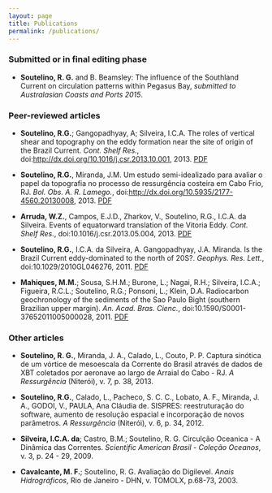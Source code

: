 ```yaml
---
layout: page
title: Publications
permalink: /publications/
---
```


### Submitted or in final editing phase

* __Soutelino, R. G.__ and B. Beamsley: The influence of the Southland Current on circulation patterns within Pegasus Bay, *submitted to Australasian Coasts and Ports 2015*.


### Peer-reviewed articles

* __Soutelino, R.G.__; Gangopadhyay, A; Silveira, I.C.A. The roles of vertical shear and topography on the eddy formation near the site of origin of the Brazil Current. *Cont. Shelf Res.*, doi:http://dx.doi.org/10.1016/j.csr.2013.10.001, 2013. [PDF](http://www.sciencedirect.com/science/article/pii/S0278434313003245)

* __Soutelino, R.G.__, Miranda, J.M. Um estudo semi-idealizado para avaliar o papel da topografia no processo de ressurgência costeira em Cabo Frio, RJ. *Bol. Obs. A. R. Lamego.*, doi:http://dx.doi.org/10.5935/2177-4560.20130008, 2013. [PDF](http://www.essentiaeditora.iff.edu.br/index.php/boletim/article/view/2177-4560.20130008/2814)

* __Arruda, W.Z.__, Campos, E.J.D., Zharkov, V., Soutelino, R.G., I.C.A. da Silveira. Events of equatorward translation of the Vitoria Eddy. *Cont. Shelf Res.*, doi:10.1016/j.csr.2013.05.004, 2013. [PDF](http://www.sciencedirect.com/science/article/pii/S0278434313001519)

* __Soutelino, R.G.__, I.C.A. da Silveira, A. Gangopadhyay, J.A. Miranda. Is the Brazil Current eddy-dominated to the north of 20S?. *Geophys. Res. Lett.*, doi:10.1029/2010GL046276, 2011. [PDF](http://onlinelibrary.wiley.com/doi/10.1029/2010GL046276/abstract) 

* __Mahiques, M.M.__; Sousa, S.H.M.; Burone, L.; Nagai, R.H.; Silveira, I.C.A.; Figueira, R.C.L.; Soutelino, R.G.; Ponsoni, L.; Klein, D.A. Radiocarbon geochronology of the sediments of the Sao Paulo Bight (southern Brazilian upper margin). *An. Acad. Bras. Cienc.*, doi:10.1590/S0001-37652011005000028, 2011. [PDF](http://www.scielo.br/scielo.php?script=sci_arttext&pid=S0001-37652011000300006&lng=en&nrm=iso&tlng=en)


### Other articles

* __Soutelino, R. G.__, Miranda, J. A., Calado, L., Couto, P. P. Captura sinótica de um vórtice de mesoescala da Corrente do Brasil através de dados de XBT coletados por aeronave ao largo de Arraial do Cabo - RJ. *A Ressurgência* (Niterói), v. 7, p. 38, 2013.

* __Soutelino, R.G.__, Calado, L., Pacheco, S. C. C., Lobato, A. F., Miranda, J. A., GODOI, V., PAULA, Ana Cláudia de. SISPRES: reestruturação do software, aumento de resolução espacial e incorporação de novos parâmetros. *A Ressurgência* (Niterói), v. 6, p. 34, 2012.

* __Silveira, I.C.A. da__; Castro, B.M.; Soutelino, R. G. Circulção Oceanica - A Dinâmica das Correntes. *Scientific American Brasil - Coleção Oceanos*, v. 3, p. 24 - 29, 2009. 

* __Cavalcante, M. F.__; Soutelino, R. G. Avaliação do Digilevel. *Anais Hidrográficos*, Rio de Janeiro - DHN, v. TOMOLX, p.68-73, 2003.



